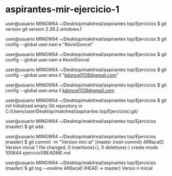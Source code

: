 # aspirantes-mir-ejercicio-1


user@usuario MINGW64 ~/Desktop/makitreal/aspirantes top/Ejercicios
$ git version
git version 2.39.2.windows.1

user@usuario MINGW64 ~/Desktop/makitreal/aspirantes top/Ejercicios
$ git config --global user.nam
e "KevinDoncel"

user@usuario MINGW64 ~/Desktop/makitreal/aspirantes top/Ejercicios
$ git config --global user.nam
e
KevinDoncel

user@usuario MINGW64 ~/Desktop/makitreal/aspirantes top/Ejercicios
$ git config --global user.ema
il "kdoncel1126@gmail.com"

user@usuario MINGW64 ~/Desktop/makitreal/aspirantes top/Ejercicios
$ git config --global user.ema
il
kdoncel1126@gmail.com

user@usuario MINGW64 ~/Desktop/makitreal/aspirantes top/Ejercicios
$ git init
Initialized empty Git repository in C:/Users/user/Desktop/makitreal/aspirantes top/Ejercicios/.git/

user@usuario MINGW64 ~/Desktop/makitreal/aspirantes top/Ejercicios (master)
$ git add .

user@usuario MINGW64 ~/Desktop/makitreal/aspirantes top/Ejercicios (master)
$ git commit -m "Version inici
al"
[master (root-commit) 469aca0]
Version inicial
1 file changed, 0 insertions(+), 0 deletions(-)
create mode 100644 ejercicio1/README.md

user@usuario MINGW64 ~/Desktop/makitreal/aspirantes top/Ejercicios (master)
$ git log --oneline
469aca0 (HEAD -> master) Versio
n inicial
